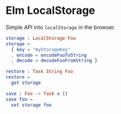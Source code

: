 # Elm LocalStorage

Simple API into `localStorage` in the browser.

```elm  
storage : LocalStorage Foo
storage =
  { key = "myStorageKey"
  , encode = encodeFooToString
  , decode = decodeFooFromString }

restore : Task String Foo
restore =
  get storage

save : Foo -> Task x ()
save foo =
  set storage foo
```
